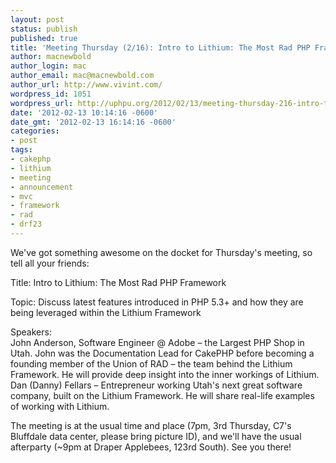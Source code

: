 ```yaml
---
layout: post
status: publish
published: true
title: 'Meeting Thursday (2/16): Intro to Lithium: The Most Rad PHP Framework'
author: macnewbold
author_login: mac
author_email: mac@macnewbold.com
author_url: http://www.vivint.com/
wordpress_id: 1051
wordpress_url: http://uphpu.org/2012/02/13/meeting-thursday-216-intro-to-lithium-the-most-rad-php-framework/
date: '2012-02-13 10:14:16 -0600'
date_gmt: '2012-02-13 16:14:16 -0600'
categories:
- post
tags:
- cakephp
- lithium
- meeting
- announcement
- mvc
- framework
- rad
- drf23
---
```

<p>We've got something awesome on the docket for Thursday's meeting, so tell all your friends:</p>
<p>Title: Intro to Lithium: The Most Rad PHP Framework</p>
<p>Topic: Discuss latest features introduced in PHP 5.3+ and how they are being leveraged within the Lithium Framework</p>
<p>Speakers:<br />
John Anderson, Software Engineer @ Adobe &ndash; the Largest PHP Shop in Utah.  John was the Documentation Lead for CakePHP before becoming a founding member of the Union of RAD &ndash; the team behind the Lithium Framework.  He will provide deep insight into the inner workings of Lithium.<br />
Dan (Danny) Fellars &ndash; Entrepreneur working Utah's next great software company, built on the Lithium Framework.  He will share real-life examples of working with Lithium.</p>
<p>The meeting is at the usual time and place (7pm, 3rd Thursday, C7's Bluffdale data center, please bring picture ID), and we'll have the usual afterparty (~9pm at Draper Applebees, 123rd South). See you there!</p>

